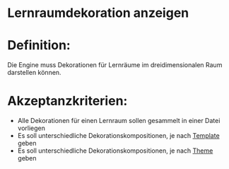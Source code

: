 # Lernraumdekoration anzeigen


# Definition:

Die Engine muss Dekorationen für Lernräume im dreidimensionalen Raum darstellen können.

# Akzeptanzkriterien:

- Alle Dekorationen für einen Lernraum sollen gesammelt in einer Datei vorliegen
- Es soll unterschiedliche Dekorationskompositionen, je nach [Template](Lernraum-Template-GE.md) geben
- Es soll unterschiedliche Dekorationskompositionen, je nach [Theme](Theme-GE.md) geben